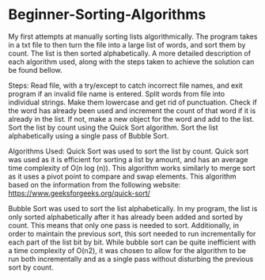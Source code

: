 # Beginner-Sorting-Algorithms
My first attempts at manually sorting lists algorithmically. The program takes in a txt file to then turn the file into a large list of words, and sort them by count. The list is then sorted alphabetically. A more detailed description of each algorithm used, along with the steps taken to achieve the solution can be found bellow.

Steps:
Read file, with a try/except to catch incorrect file names, and exit program if an invalid file name is entered.
Split words from file into individual strings. Make them lowercase and get rid of punctuation.
Check if the word has already been used and increment the count of that word if it is already in the list. If not, make a new object for the word and add to the list.
Sort the list by count using the Quick Sort algorithm.
Sort the list alphabetically using a single pass of Bubble Sort.

Algorithms Used:
Quick Sort was used to sort the list by count. Quick sort was used as it is efficient for sorting a list by amount, and has an average time complexity of O(n log (n)). This algorithm works similarly to merge sort as it uses a pivot point to compare and swap elements. This algorithm based on the information from the following website: https://www.geeksforgeeks.org/quick-sort/

Bubble Sort was used to sort the list alphabetically. In my program, the list is only sorted alphabetically after it has already been added and sorted by count. This means that only one pass is needed to sort. Additionally, in order to maintain the previous sort, this sort needed to run incrementally for each part of the list bit by bit. While bubble sort can be quite inefficient with a time complexity of O(n2), it was chosen to allow for the algorithm to be run both incrementally and as a single pass without disturbing the previous sort by count. 
